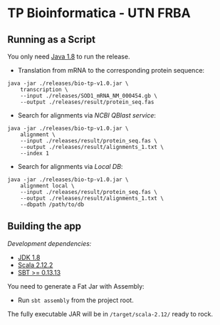 TP Bioinformatica - UTN FRBA
=================================

## Running as a Script

You only need [Java 1.8] to run the release. 

* Translation from mRNA to the corresponding protein sequence: 
```
java -jar ./releases/bio-tp-v1.0.jar \
    transcription \
    --input ./releases/SOD1_mRNA_NM_000454.gb \
    --output ./releases/result/protein_seq.fas
```

* Search for alignments via _NCBI QBlast service_: 
```
java -jar ./releases/bio-tp-v1.0.jar \
    alignment \
    --input ./releases/result/protein_seq.fas \
    --output ./releases/result/alignments_1.txt \
    --index 1
```

* Search for alignments via _Local DB_: 
```
java -jar ./releases/bio-tp-v1.0.jar \
    alignment local \
    --input ./releases/result/protein_seq.fas \
    --output ./releases/result/alignments_1.txt \
    --dbpath /path/to/db
```

## Building the app

*Development dependencies:*

* [JDK 1.8]
* [Scala 2.12.2]
* [SBT >= 0.13.13]

You need to generate a Fat Jar with Assembly:

* Run `sbt assembly` from the project root.

The fully executable JAR will be in `/target/scala-2.12/` ready to rock.


[JDK 1.8]:http://www.oracle.com/technetwork/java/javase/downloads/jdk8-downloads-2133151.html
[Java 1.8]:http://www.oracle.com/technetwork/java/javase/downloads/jdk8-downloads-2133151.html
[Scala 2.12.2]:https://www.scala-lang.org/download/2.12.2.html
[SBT >= 0.13.13]:http://www.scala-sbt.org/download.html

